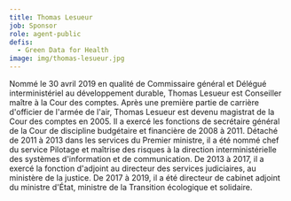 ```yaml
---
title: Thomas Lesueur
job: Sponsor
role: agent-public
defis:
  - Green Data for Health
image: img/thomas-lesueur.jpg
---
```

Nommé le 30 avril 2019 en qualité de Commissaire général et Délégué interministériel au développement durable, Thomas Lesueur est Conseiller maître à la Cour des comptes. Après une première partie de carrière d'officier de l'armée de l'air, Thomas Lesueur est devenu magistrat de la Cour des comptes en 2005. Il a exercé les fonctions de secrétaire général de la Cour de discipline budgétaire et financière de 2008 à 2011. Détaché de 2011 à 2013 dans les services du Premier ministre, il a été nommé chef du service Pilotage et maîtrise des risques à la direction interministérielle des systèmes d'information et de communication. De 2013 à 2017, il a exercé la fonction d'adjoint au directeur des services judiciaires, au ministère de la justice. De 2017 à 2019, il a été directeur de cabinet adjoint du ministre d'État, ministre de la Transition écologique et solidaire.
